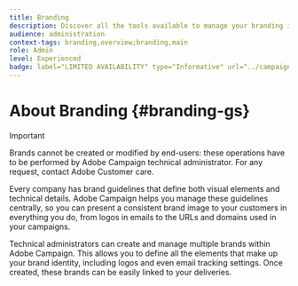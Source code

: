 ```yaml
---
title: Branding
description: Discover all the tools available to manage your branding identities
audience: administration
context-tags: branding,overview;branding,main
role: Admin
level: Experienced
badge: label="LIMITED AVAILABILITY" type="Informative" url="../campaign-standard-migration-home.md tooltip="Restricted to Campaign Standard migrated users"
---
```

# About Branding {#branding-gs}

>[!IMPORTANT]
>
>Brands cannot be created or modified by end-users: these operations have to be performed by Adobe Campaign technical administrator. For any request, contact Adobe Customer care.

Every company has brand guidelines that define both visual elements and technical details. Adobe Campaign helps you manage these guidelines centrally, so you can present a consistent brand image to your customers in everything you do, from logos in emails to the URLs and domains used in your campaigns.

Technical administrators can create and manage multiple brands within Adobe Campaign. This allows you to define all the elements that make up your brand identity, including logos and even email tracking settings. Once created, these brands can be easily linked to your deliveries.

